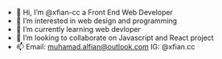 - 👋 Hi, I’m @xfian-cc a Front End Web Developer
- 👀 I’m interested in web design and programming
- 🌱 I’m currently learning web devloper
- 💞️ I’m looking to collaborate on Javascript and React project
- 📫 Email: muhamad.alfian@outlook.com IG: @xfian.cc

<!---
xfian-cc/xfian-cc is a ✨ special ✨ repository because its `README.md` (this file) appears on your GitHub profile.
You can click the Preview link to take a look at your changes.
--->
